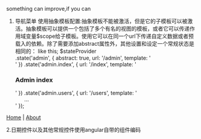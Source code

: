 something can improve,if you can

1. 导航菜单
使用抽象模板配置:抽象模板不能被激活，但是它的子模板可以被激活。抽象模板可以提供一个包括了多个有名的视图的模板，或者它可以传递作用域变量$scope给子模板。使用它可以在同一个url下传递自定义数据或者预载入的依赖。除了需要添加abstract属性外，其他设置和设定一个常规状态是相同的：
 like this;
 $stateProvider  
 .state('admin', {
    abstract: true,
    url: '/admin',
    template: '<div ui-view></div>'
  })
  .state('admin.index', {
    url: '/index',
    template: '<h3>Admin index</h3>'
  })
  .state('admin.users', {
    url: '/users',
    template: '<ul>...</ul>'
  });

  <a href="#/home" ui-sref="home">Home</a> | <a href="#/about" ui-sref="about">About</a>

2.日期控件以及其他常规控件使用angular自带的组件编码




